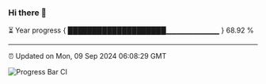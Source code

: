 ### Hi there 👋

⏳ Year progress { ████████████████████▁▁▁▁▁▁▁▁▁▁ } 68.92 %

---

⏰ Updated on Mon, 09 Sep 2024 06:08:29 GMT

![Progress Bar CI](https://github.com/EinsPommes/EinsPommes/blob/main/.github/workflows/main.yml)
